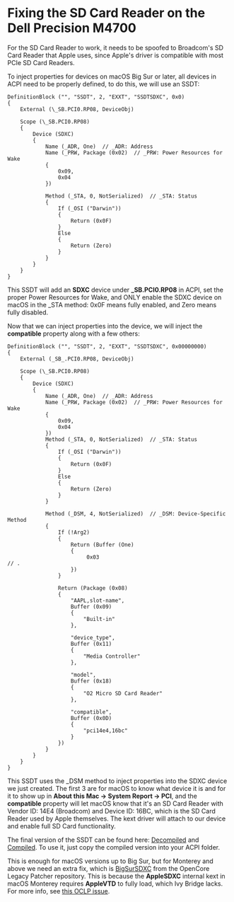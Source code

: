 # Fixing the SD Card Reader on the Dell Precision M4700

For the SD Card Reader to work, it needs to be spoofed to Broadcom's SD Card Reader that Apple uses, since Apple's driver is compatible with most PCIe SD Card Readers.

To inject properties for devices on macOS Big Sur or later, all devices in ACPI need to be properly defined, to do this, we will use an SSDT: 

```
DefinitionBlock ("", "SSDT", 2, "EXXT", "SSDTSDXC", 0x0)
{
    External (\_SB.PCI0.RP08, DeviceObj)

    Scope (\_SB.PCI0.RP08)
    {
        Device (SDXC)
        {
            Name (_ADR, One)  // _ADR: Address
            Name (_PRW, Package (0x02)  // _PRW: Power Resources for Wake
            {
                0x09, 
                0x04
            })

            Method (_STA, 0, NotSerialized)  // _STA: Status
            {
                If (_OSI ("Darwin"))
                {
                    Return (0x0F)
                }
                Else
                {
                    Return (Zero)
                }
            }
        }
    }
}
```

This SSDT will add an **SDXC** device under **\_SB.PCI0.RP08** in ACPI, set the proper Power Resources for Wake, and ONLY enable the SDXC device on macOS in the _STA method: 0x0F means fully enabled, and Zero means fully disabled.

Now that we can inject properties into the device, we will inject the **compatible** property along with a few others:

```
DefinitionBlock ("", "SSDT", 2, "EXXT", "SSDTSDXC", 0x00000000)
{
    External (_SB_.PCI0.RP08, DeviceObj)

    Scope (\_SB.PCI0.RP08)
    {
        Device (SDXC)
        {
            Name (_ADR, One)  // _ADR: Address
            Name (_PRW, Package (0x02)  // _PRW: Power Resources for Wake
            {
                0x09, 
                0x04
            })
            Method (_STA, 0, NotSerialized)  // _STA: Status
            {
                If (_OSI ("Darwin"))
                {
                    Return (0x0F)
                }
                Else
                {
                    Return (Zero)
                }
            }

            Method (_DSM, 4, NotSerialized)  // _DSM: Device-Specific Method
            {
                If (!Arg2)
                {
                    Return (Buffer (One)
                    {
                         0x03                                             // .
                    })
                }

                Return (Package (0x08)
                {
                    "AAPL,slot-name", 
                    Buffer (0x09)
                    {
                        "Built-in"
                    }, 

                    "device_type", 
                    Buffer (0x11)
                    {
                        "Media Controller"
                    }, 

                    "model", 
                    Buffer (0x18)
                    {
                        "O2 Micro SD Card Reader"
                    }, 

                    "compatible", 
                    Buffer (0x0D)
                    {
                        "pci14e4,16bc"
                    }
                })
            }
        }
    }
}
```

This SSDT uses the _DSM method to inject properties into the SDXC device we just created. The first 3 are for macOS to know what device it is and for it to show up in **About this Mac -> System Report -> PCI**, and the **compatible** property will let macOS know that it's an SD Card Reader with Vendor ID: 14E4 (Broadcom) and Device ID: 16BC, which is the SD Card Reader used by Apple themselves. The kext driver will attach to our device and enable full SD Card functionality.

The final version of the SSDT can be found here: [Decompiled](https://github.com/MasterK13/Dell-Precision-M4700-Hackintosh/blob/main/Decompiled%20SSDTs/SSDT-SDXC.dsl) and [Compiled](https://github.com/MasterK13/Dell-Precision-M4700-Hackintosh/blob/main/EFI/OC/ACPI/SSDT-SDXC.aml). To use it, just copy the compiled version into your ACPI folder.

This is enough for macOS versions up to Big Sur, but for Monterey and above we need an extra fix, which is [BigSurSDXC](https://github.com/MasterK13/Dell-Precision-M4700-Hackintosh/tree/main/EFI/OC/Kexts/BigSurSDXC.kext/Contents) from the OpenCore Legacy Patcher repository. This is because the **AppleSDXC** internal kext in macOS Monterey requires **AppleVTD** to fully load, which Ivy Bridge lacks. For more info, see [this OCLP issue](https://github.com/dortania/OpenCore-Legacy-Patcher/issues/978).
